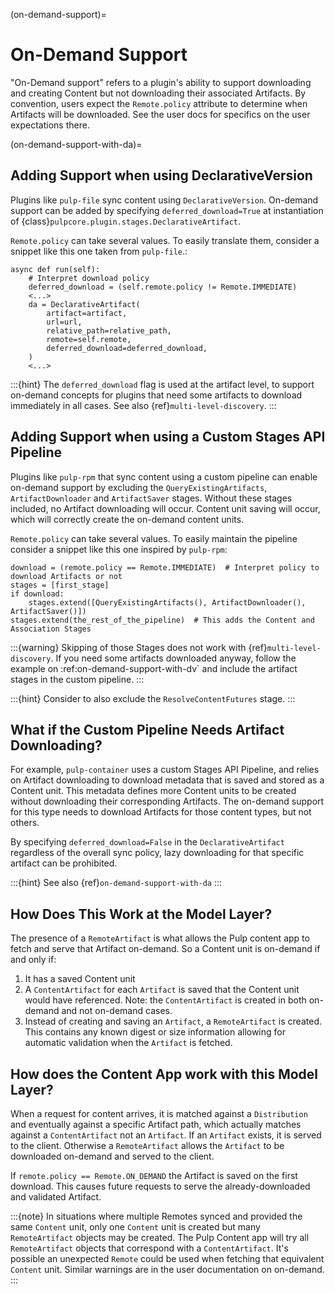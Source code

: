 (on-demand-support)=

# On-Demand Support

"On-Demand support" refers to a plugin's ability to support downloading and creating Content but not
downloading their associated Artifacts. By convention, users expect the `Remote.policy` attribute to
determine when Artifacts will be downloaded. See the user docs for specifics on the user
expectations there.

(on-demand-support-with-da)=

## Adding Support when using DeclarativeVersion

Plugins like `pulp-file` sync content using `DeclarativeVersion`.
On-demand support can be added by specifying `deferred_download=True` at instantiation of
{class}`pulpcore.plugin.stages.DeclarativeArtifact`.

`Remote.policy` can take several values. To easily translate them, consider a snippet like this one
taken from `pulp-file`.:

```
async def run(self):
    # Interpret download policy
    deferred_download = (self.remote.policy != Remote.IMMEDIATE)
    <...>
    da = DeclarativeArtifact(
        artifact=artifact,
        url=url,
        relative_path=relative_path,
        remote=self.remote,
        deferred_download=deferred_download,
    )
    <...>
```

:::{hint}
The `deferred_download` flag is used at the artifact level, to support on-demand concepts for
plugins that need some artifacts to download immediately in all cases.
See also {ref}`multi-level-discovery`.
:::

## Adding Support when using a Custom Stages API Pipeline

Plugins like `pulp-rpm` that sync content using a custom pipeline can enable on-demand support by
excluding the `QueryExistingArtifacts`, `ArtifactDownloader` and `ArtifactSaver` stages. Without
these stages included, no Artifact downloading will occur. Content unit saving will occur, which
will correctly create the on-demand content units.

`Remote.policy` can take several values. To easily maintain the pipeline consider a snippet like
this one inspired by `pulp-rpm`:

```
download = (remote.policy == Remote.IMMEDIATE)  # Interpret policy to download Artifacts or not
stages = [first_stage]
if download:
    stages.extend([QueryExistingArtifacts(), ArtifactDownloader(), ArtifactSaver()])
stages.extend(the_rest_of_the_pipeline)  # This adds the Content and Association Stages
```

:::{warning}
Skipping of those Stages does not work with {ref}`multi-level-discovery`.
If you need some artifacts downloaded anyway, follow the example on
\:ref:on-demand-support-with-dv\` and include the artifact stages in the custom pipeline.
:::

:::{hint}
Consider to also exclude the `ResolveContentFutures` stage.
:::

## What if the Custom Pipeline Needs Artifact Downloading?

For example, `pulp-container` uses a custom Stages API Pipeline, and relies on Artifact downloading to
download metadata that is saved and stored as a Content unit. This metadata defines more Content
units to be created without downloading their corresponding Artifacts. The on-demand support for
this type needs to download Artifacts for those content types, but not others.

By specifying `deferred_download=False` in the `DeclarativeArtifact` regardless of the overall sync
policy, lazy downloading for that specific artifact can be prohibited.

:::{hint}
See also {ref}`on-demand-support-with-da`
:::

## How Does This Work at the Model Layer?

The presence of a `RemoteArtifact` is what allows the Pulp content app to fetch and serve that
Artifact on-demand. So a Content unit is on-demand if and only if:

1. It has a saved Content unit
2. A `ContentArtifact` for each `Artifact` is saved that the Content unit would have referenced.
   Note: the `ContentArtifact` is created in both on-demand and not on-demand cases.
3. Instead of creating and saving an `Artifact`, a `RemoteArtifact` is created. This contains any
   known digest or size information allowing for automatic validation when the `Artifact` is
   fetched.

## How does the Content App work with this Model Layer?

When a request for content arrives, it is matched against a `Distribution` and eventually against a
specific Artifact path, which actually matches against a `ContentArtifact` not an `Artifact`. If an
`Artifact` exists, it is served to the client. Otherwise a `RemoteArtifact` allows the `Artifact` to
be downloaded on-demand and served to the client.

If `remote.policy == Remote.ON_DEMAND` the Artifact is saved on the first download. This causes
future requests to serve the already-downloaded and validated Artifact.

:::{note}
In situations where multiple Remotes synced and provided the same `Content` unit, only one
`Content` unit is created but many `RemoteArtifact` objects may be created. The Pulp Content app
will try all `RemoteArtifact` objects that correspond with a `ContentArtifact`. It's possible an
unexpected `Remote` could be used when fetching that equivalent `Content` unit. Similar warnings
are in the user documentation on on-demand.
:::
